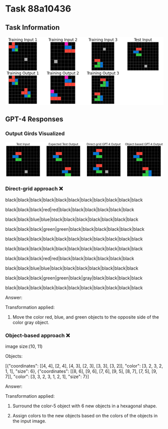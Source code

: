 
# Task 88a10436

## Task Information

![](images/tasks/88a10436.png)

## GPT-4 Responses

### Output Girds Visualized
![](images/solutions/88a10436.png)

### Direct-grid approach ❌
black|black|black|black|black|black|black|black|black|black|black

black|black|black|red|red|black|black|black|black|black|black

black|black|blue|blue|black|black|black|black|black|black|black

black|black|black|green|green|black|black|black|black|black|black

black|black|black|black|black|black|black|black|black|black|black

black|black|black|black|black|black|black|black|black|black|black

black|black|black|red|red|black|black|black|black|black|black

black|black|blue|blue|black|black|black|black|black|black|black

black|black|black|green|green|black|gray|black|black|black|black

black|black|black|black|black|black|black|black|black|black|black



Answer:

Transformation applied:

1. Move the color red, blue, and green objects to the opposite side of the color gray object.

### Object-based approach ❌
image size:(10, 11)

Objects:

[{"coordinates": [[4, 4], [2, 4], [4, 3], [2, 3], [3, 3], [3, 2]], "color": [3, 2, 3, 2, 1, 1], "size": 6}, {"coordinates": [[8, 6], [9, 6], [7, 6], [9, 5], [8, 7], [7, 5], [9, 7]], "color": [3, 3, 2, 3, 1, 2, 1], "size": 7}]



Answer:

Transformation applied:

1. Surround the color-5 object with 6 new objects in a hexagonal shape.

2. Assign colors to the new objects based on the colors of the objects in the input image.
